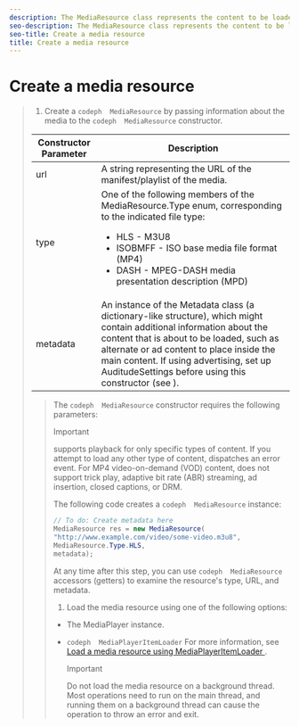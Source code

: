 ```yaml
---
description: The MediaResource class represents the content to be loaded by the MediaPlayer instance.
seo-description: The MediaResource class represents the content to be loaded by the MediaPlayer instance.
seo-title: Create a media resource
title: Create a media resource
---
```


# Create a media resource

>1. Create a `codeph  MediaResource` by passing information about the media to the `codeph  MediaResource` constructor.
><table id="table_22886D6770FB45E99D35D0B90E6CC302"> 
 <tgroup cols="2"> 
  <colspec colnum="1" colname="col1" colwidth="1*" /> 
  <colspec colnum="2" colname="col2" colwidth="4*" /> 
  <thead> 
   <tr> 
    <th colname="col1" class="entry"> Constructor Parameter </th> 
    <th colname="col2" class="entry"> Description </th> 
   </tr> 
  </thead> 
  <tbody> 
   <tr> 
    <td colname="col1"> <span class="codeph"> url </span> </td> 
    <td colname="col2"> A string representing the URL of the manifest/playlist of the media. </td> 
   </tr> 
   <tr> 
    <td colname="col1"> <span class="codeph"> type </span> </td> 
    <td colname="col2"> One of the following members of the <span class="codeph"> MediaResource.Type </span> enum, corresponding to the indicated file type: 
     <ul id="ul_C286ED3C31364B858A1C9AF3356E9282"> 
      <li id="li_25B24EF76D8849DE8764539F25E435FA"> <span class="codeph"> HLS </span> - M3U8 </li> 
      <li id="li_1344A41B434D49229E392F1AAF9ECA81"> <span class="codeph"> ISOBMFF </span> - ISO base media file format (MP4) </li> 
      <li id="li_92392073B7334916B06B16570C51AC91"> <span class="codeph"> DASH </span> - MPEG-DASH media presentation description (MPD) </li> 
     </ul> </td> 
   </tr> 
   <tr> 
    <td colname="col1"> <span class="codeph"> metadata </span> </td> 
    <td colname="col2"> An instance of the <span class="codeph"> Metadata </span> class (a dictionary-like structure), which might contain additional information about the content that is about to be loaded, such as alternate or ad content to place inside the main content. If using advertising, set up <span class="codeph"> AuditudeSettings </span> before using this constructor (see <a keyref="ad-insertion-metadata"></a>). </td> 
   </tr> 
  </tbody> 
 </tgroup> 
</table>

>   The `codeph  MediaResource` constructor requires the following parameters:
>   
>   >[!IMPORTANT]
>   >
>   >supports playback for only specific types of content. If you attempt to load any other type of content, dispatches an error event.
>   >For MP4 video-on-demand (VOD) content,  does not support trick play, adaptive bit rate (ABR) streaming, ad insertion, closed captions, or DRM.
>   >
>   >The following code creates a `codeph  MediaResource` instance:
>   >```java
>   >// To do: Create metadata here 
>   >MediaResource res = new MediaResource( 
>   > "http://www.example.com/video/some-video.m3u8", 
>   > MediaResource.Type.HLS, 
>   > metadata);
>   >```
>   >
>   >
>   At any time after this step, you can use `codeph  MediaResource` accessors (getters) to examine the resource's type, URL, and metadata.
>   
>   
>   
>1. Load the media resource using one of the following options:
>   
>* The MediaPlayer instance.
>* `codeph  MediaPlayerItemLoader`
>  For more information, see [ Load a media resource using MediaPlayerItemLoader ](t_psdk_android_2.5_media-resource-load-using-mediaplayeritemloader.md#use-mediaplayeritemloader).
>  
>  
>   
>   >[!IMPORTANT]
>   >
>   >Do not load the media resource on a background thread. Most operations need to run on the main thread, and running them on a background thread can cause the operation to throw an error and exit.
>   
>   
>   
